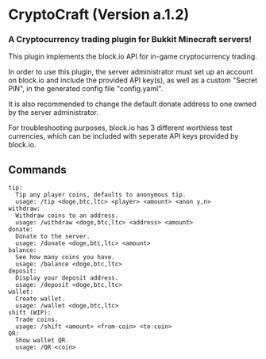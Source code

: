 # CryptoCraft (Version a.1.2)
### A Cryptocurrency trading plugin for Bukkit Minecraft servers!

This plugin implements the block.io API for in-game cryptocurrency trading.

In order to use this plugin, the server administrator must set up an account on block.io and include the provided API key(s), as well as a custom "Secret PIN", in the generated config file "config.yaml".

It is also recommended to change the default donate address to one owned by the server administrator.

For troubleshooting purposes, block.io has 3 different worthless test currencies, which can be included with seperate API keys provided by block.io.

## Commands
    tip:
      Tip any player coins, defaults to anonymous tip.
      usage: /tip <doge,btc,ltc> <player> <amount> <anon y,n>
    withdraw:
      Withdraw coins to an address.
      usage: /withdraw <doge,btc,ltc> <address> <amount>
    donate:
      Donate to the server.
      usage: /donate <doge,btc,ltc> <amount>
    balance:
      See how many coins you have.
      usage: /balance <doge,btc,ltc>
    deposit:
      Display your deposit address.
      usage: /deposit <doge,btc,ltc>
    wallet:
      Create wallet.
      usage: /wallet <doge,btc,ltc>
    shift (WIP):
      Trade coins.
      usage: /shift <amount> <from-coin> <to-coin>
    QR:
      Show wallet QR.
      usage: /QR <coin>
